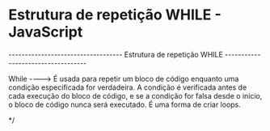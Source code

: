# Estrutura de repetição WHILE - JavaScript

----------------------------------- Estrutura de repetição WHILE -----------------------------------

While ----> É usada para repetir um bloco de código enquanto uma condição especificada for verdadeira. 
A condição é verificada antes de cada execução do bloco de código, e se a condição for falsa desde o 
início, o bloco de código nunca será executado. É uma forma de criar loops.

*/